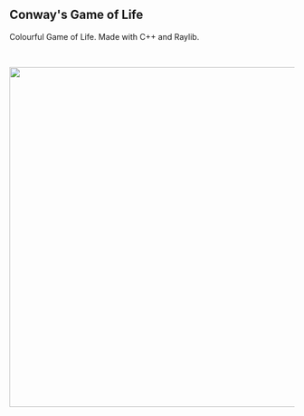 ## Conway's Game of Life

Colourful Game of Life.
Made with C++ and Raylib.

<br>
<p align="center">
<img src="https://github.com/user-attachments/assets/977d890d-87e7-4ef1-8897-85df609cf459" width="600">
</p>

